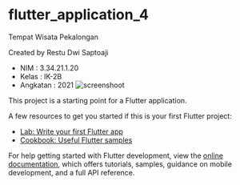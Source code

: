 # flutter_application_4

Tempat Wisata Pekalongan

Created by Restu Dwi Saptoaji
- NIM : 3.34.21.1.20
- Kelas : IK-2B
- Angkatan : 2021
![screenshoot](https://imgur.com/xkJNJ5c)

This project is a starting point for a Flutter application.

A few resources to get you started if this is your first Flutter project:

- [Lab: Write your first Flutter app](https://docs.flutter.dev/get-started/codelab)
- [Cookbook: Useful Flutter samples](https://docs.flutter.dev/cookbook)

For help getting started with Flutter development, view the
[online documentation](https://docs.flutter.dev/), which offers tutorials,
samples, guidance on mobile development, and a full API reference.
